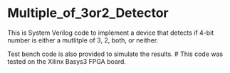 # Multiple_of_3or2_Detector

This is System Verilog code to implement a device that detects if 4-bit number is either a mutlitple of 3, 2, both, or neither.

Test bench code is also provided to simulate the results. # This code was tested on the Xilinx Basys3 FPGA board.
